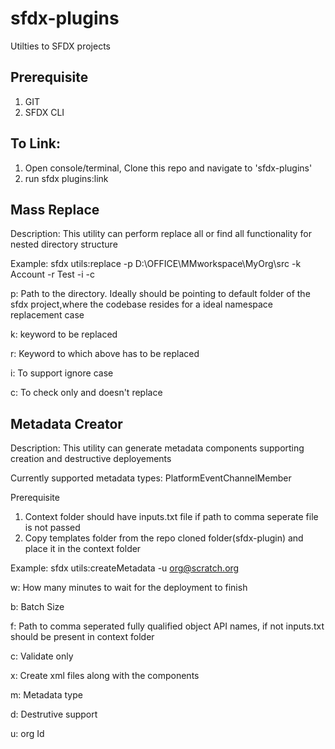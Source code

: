 sfdx-plugins
============

Utilties to SFDX projects

Prerequisite
------------

1. GIT
2. SFDX CLI

To Link:
---------

1. Open console/terminal, Clone this repo and navigate to 'sfdx-plugins'
2. run sfdx plugins:link


Mass Replace 
------------
Description: This utility can perform  replace all or find all functionality for nested directory structure

Example: sfdx utils:replace -p D:\OFFICE\MMworkspace\MyOrg\src -k Account -r Test -i -c

p: Path to the directory. Ideally should be pointing to default folder of the sfdx project,where the codebase resides for a ideal namespace replacement case

k: keyword to be replaced

r: Keyword to which above has to be replaced

i: To support ignore case

c: To check only and doesn't replace



Metadata Creator
-----------------
Description: This utility can generate metadata components supporting creation and destructive deployements

Currently supported metadata types: PlatformEventChannelMember

Prerequisite
1. Context folder should have inputs.txt file if path to comma seperate file is not passed
2. Copy templates folder from the  repo cloned folder(sfdx-plugin) and place it in the context folder

Example: sfdx utils:createMetadata -u org@scratch.org 

w: How many minutes to wait for the deployment to finish

b: Batch Size

f: Path to comma seperated fully qualified object API names, if not inputs.txt should be present in context folder 

c: Validate only

x: Create xml files along with the components

m: Metadata type

d: Destrutive support

u: org Id

       









